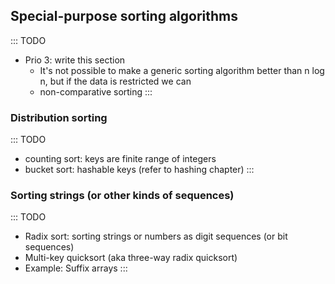 
## Special-purpose sorting algorithms

::: TODO
- Prio 3: write this section
    - It's not possible to make a generic sorting algorithm better than n log n, but if the data is restricted we can
    - non-comparative sorting
:::

### Distribution sorting

::: TODO
- counting sort: keys are finite range of integers
- bucket sort: hashable keys (refer to hashing chapter)
:::

### Sorting strings (or other kinds of sequences)

::: TODO
- Radix sort: sorting strings or numbers as digit sequences (or bit sequences)
- Multi-key quicksort (aka three-way radix quicksort)
- Example: Suffix arrays
:::
